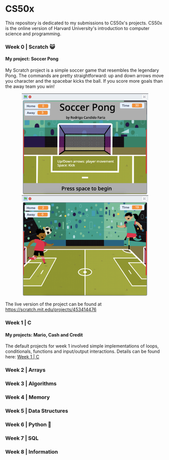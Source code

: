 # CS50x

This repository is dedicated to my submissions to CS50x's projects. CS50x is the online version of Harvard University's introduction to computer science and programming.

### Week 0 | Scratch 😺

#### My project: Soccer Pong

My Scratch project is a simple soccer game that resembles the legendary Pong. The commands are pretty straightforward: up and down arrows move you character and the spacebar kicks the ball. If you score more goals than the away team you win!

<p align="center">
  <img src="https://raw.githubusercontent.com/rfaria/CS50x/main/Week%200%20%7C%20Scratch/soccer_pong_1.png" width="400" title="Soccer Pong | CS50x">
  <img src="https://raw.githubusercontent.com/rfaria/CS50x/main/Week%200%20%7C%20Scratch/soccer_pong_2.png" width="400" title="Soccer Pong | CS50x">
</p>

The live version of the project can be found at https://scratch.mit.edu/projects/453414476

### Week 1 | C

#### My projects: Mario, Cash and Credit

The default projects for week 1 involved simple implementations of loops, conditionals, functions and input/output interactions. Details can be found here: [Week 1 | C](https://github.com/rfaria/CS50x/tree/main/Week%201%20%7C%20C "Week 1 | C")

### Week 2 | Arrays
### Week 3 | Algorithms
### Week 4 | Memory
### Week 5 | Data Structures
### Week 6 | Python 🐍
### Week 7 | SQL
### Week 8 | Information

